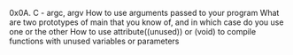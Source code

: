 0x0A. C - argc, argv How to use arguments passed to your program What are two prototypes of main that you know of, and in which case do you use one or the other How to use attribute((unused)) or (void) to compile functions with unused variables or parameters
